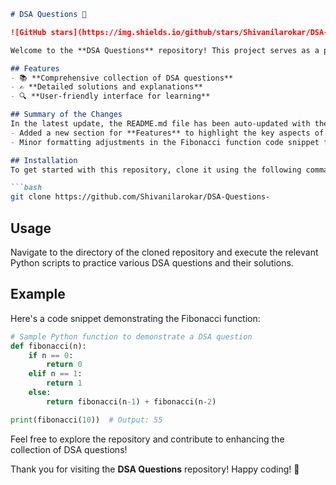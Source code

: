 ```markdown
# DSA Questions 🚀

![GitHub stars](https://img.shields.io/github/stars/Shivanilarokar/DSA-Questions-?style=social) ![Forks](https://img.shields.io/github/forks/Shivanilarokar/DSA-Questions-?style=social)

Welcome to the **DSA Questions** repository! This project serves as a platform for developers and learners to practice and enhance their skills in Data Structures and Algorithms (DSA). This repository is designed to help you improve your understanding of various data structures and algorithms through a collection of questions and solutions.

## Features
- 📚 **Comprehensive collection of DSA questions**
- ✍️ **Detailed solutions and explanations**
- 🔍 **User-friendly interface for learning**

## Summary of the Changes
In the latest update, the README.md file has been auto-updated with the following changes:
- Added a new section for **Features** to highlight the key aspects of the repository.
- Minor formatting adjustments in the Fibonacci function code snippet for better readability.

## Installation
To get started with this repository, clone it using the following command:

```bash
git clone https://github.com/Shivanilarokar/DSA-Questions-
```

## Usage
Navigate to the directory of the cloned repository and execute the relevant Python scripts to practice various DSA questions and their solutions.

## Example
Here's a code snippet demonstrating the Fibonacci function:

```python
# Sample Python function to demonstrate a DSA question
def fibonacci(n):
    if n == 0:
        return 0
    elif n == 1:
        return 1
    else:
        return fibonacci(n-1) + fibonacci(n-2)

print(fibonacci(10))  # Output: 55
```

Feel free to explore the repository and contribute to enhancing the collection of DSA questions!

Thank you for visiting the **DSA Questions** repository! Happy coding! 🎉
```